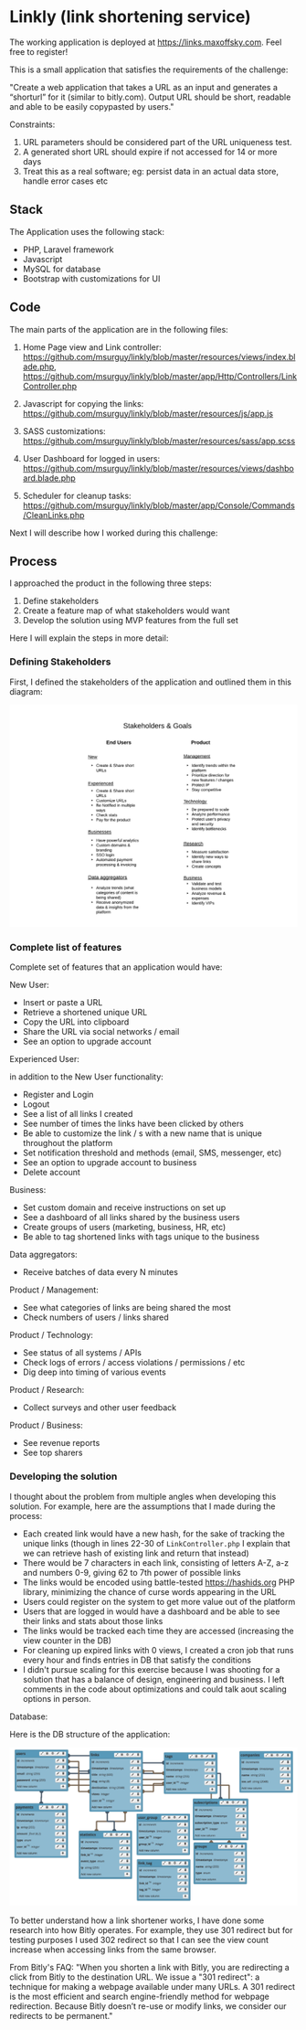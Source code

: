 # Linkly (link shortening service)

The working application is deployed at https://links.maxoffsky.com. Feel free to register!

This is a small application that satisfies the requirements of the challenge:

"Create a web application that takes a URL as an input and generates a “short­url” for it (similar
to bitly.com). Output URL should be short, readable and able to be easily copy­pasted by users."

Constraints:
1. URL parameters should be considered part of the URL uniqueness test.
2. A generated short URL should expire if not accessed for 14 or more days
3. Treat this as a real software; eg: persist data in an actual data store, handle error cases
etc

## Stack

The Application uses the following stack:

- PHP, Laravel framework
- Javascript
- MySQL for database
- Bootstrap with customizations for UI

## Code

The main parts of the application are in the following files:

1) Home Page view and Link controller: https://github.com/msurguy/linkly/blob/master/resources/views/index.blade.php,  https://github.com/msurguy/linkly/blob/master/app/Http/Controllers/LinkController.php
2) Javascript for copying the links: https://github.com/msurguy/linkly/blob/master/resources/js/app.js

3) SASS customizations: https://github.com/msurguy/linkly/blob/master/resources/sass/app.scss

4) User Dashboard for logged in users: https://github.com/msurguy/linkly/blob/master/resources/views/dashboard.blade.php

5) Scheduler for cleanup tasks: https://github.com/msurguy/linkly/blob/master/app/Console/Commands/CleanLinks.php

Next I will describe how I worked during this challenge:

## Process

I approached the product in the following three steps:

1) Define stakeholders
2) Create a feature map of what stakeholders would want
3) Develop the solution using MVP features from the full set

Here I will explain the steps in more detail:

### Defining Stakeholders 

First, I defined the stakeholders of the application and outlined them in this diagram:

![docs/stakeholders.png](docs/stakeholders.png)

### Complete list of features

Complete set of features that an application would have:

New User:
* Insert or paste a URL
* Retrieve a shortened unique URL
* Copy the URL into clipboard
* Share the URL via social networks / email
* See an option to upgrade account

Experienced User:

in addition to the New User functionality:
* Register and Login
* Logout
* See a list of all links I created
* See number of times the links have been clicked by others
* Be able to customize the link / s with a new name that is unique throughout the platform
* Set notification threshold and methods (email, SMS, messenger, etc)
* See an option to upgrade account to business
* Delete account

Business:
* Set custom domain and receive instructions on set up
* See a dashboard of all links shared by the business users
* Create groups of users (marketing, business, HR, etc)
* Be able to tag shortened links with tags unique to the business

Data aggregators:
* Receive batches of data every N minutes

Product / Management:
* See what categories of links are being shared the most
* Check numbers of users / links shared

Product / Technology:
* See status of all systems / APIs
* Check logs of errors / access violations / permissions / etc
* Dig deep into timing of various events 

Product / Research:
* Collect surveys and other user feedback

Product / Business:
* See revenue reports
* See top sharers

### Developing the solution

I thought about the problem from multiple angles when developing this solution. For example, here are the assumptions that I made during the process:

- Each created link would have a new hash, for the sake of tracking the unique links (though in lines 22-30 of `LinkController.php` I explain that we can retrieve hash of existing link and return that instead)
- There would be 7 characters in each link, consisting of letters A-Z, a-z and numbers 0-9, giving 62 to 7th power of possible links
- The links would be encoded using battle-tested https://hashids.org PHP library, minimizing the chance of curse words appearing in the URL
- Users could register on the system to get more value out of the platform
- Users that are logged in would have a dashboard and be able to see their links and stats about those links
- The links would be tracked each time they are accessed (increasing the view counter in the DB)
- For cleaning up expired links with 0 views, I created a cron job that runs every hour and finds entries in DB that satisfy the conditions
- I didn't pursue scaling for this exercise because I was shooting for a solution that has a balance of design, engineering and business. I left comments in the code about optimizations and could talk aout  scaling options in person. 

Database:

Here is the DB structure of the application:

![DB Structure](docs/DBstructure.png)

To better understand how a link shortener works, I have done some research into how Bitly operates. For example, they use 301 redirect but for testing purposes I used 302 redirect so that I can see the view count increase when accessing links from the same browser.  

From Bitly's FAQ:
"When you shorten a link with Bitly, you are redirecting a click from Bitly to the destination URL. We issue a "301 redirect": a technique for making a webpage available under many URLs. A 301 redirect is the most efficient and search engine-friendly method for webpage redirection. Because Bitly doesn’t re-use or modify links, we consider our redirects to be permanent."